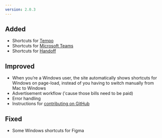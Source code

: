 ```yaml
---
version: 2.0.3
---
```


## Added
- Shortcuts for [Tempo](https://shortcuts.design/tools/toolspage-tempo/)
- Shortcuts for [Microsoft Teams](https://shortcuts.design/tools/toolspage-teams/) 
- Shortcuts for [Handoff](https://shortcuts.design/tools/toolspage-handoff/) 

## Improved
- When you’re a Windows user, the site automatically shows shortcuts for Windows on page-load, instead of you having to switch manually from Mac to Windows
- Advertisement workflow ('cause those bills need to be paid)
- Error handling
- Instructions for [contributing on GitHub](https://github.com/michelvanheest/shortcuts-design-data)

## Fixed
- Some Windows shortcuts for Figma